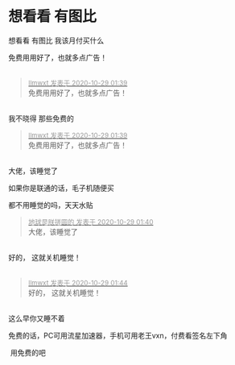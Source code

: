 # 想看看 有图比


想看看 有图比 我该月付买什么

免费用用好了，也就多点广告！<br />
<br />
<img src="static/image/smiley/default/lol.gif" smilieid="12" border="0" alt="" /><img src="static/image/smiley/default/lol.gif" smilieid="12" border="0" alt="" /><img src="static/image/smiley/default/lol.gif" smilieid="12" border="0" alt="" />

<div class="quote"><blockquote><font size="2"><a href="https://www.hostloc.com/forum.php?mod=redirect&amp;goto=findpost&amp;pid=9367183&amp;ptid=759633" target="_blank"><font color="#999999">llmwxt 发表于 2020-10-29 01:39</font></a></font><br />
免费用用好了，也就多点广告！</blockquote></div><br />
我不晓得 那些免费的

<div class="quote"><blockquote><font size="2"><a href="https://www.hostloc.com/forum.php?mod=redirect&amp;goto=findpost&amp;pid=9367183&amp;ptid=759633" target="_blank"><font color="#999999">llmwxt 发表于 2020-10-29 01:39</font></a></font><br />
免费用用好了，也就多点广告！</blockquote></div><br />
大佬，该睡觉了

如果你是联通的话，毛子机随便买

都不用睡觉的吗，天天水贴

<div class="quote"><blockquote><font size="2"><a href="https://www.hostloc.com/forum.php?mod=redirect&amp;goto=findpost&amp;pid=9367186&amp;ptid=759633" target="_blank"><font color="#999999">地球是朕搓圆的 发表于 2020-10-29 01:40</font></a></font><br />
大佬，该睡觉了</blockquote></div><br />
好的， 这就关机睡觉！<br />
<br />


<div class="quote"><blockquote><font size="2"><a href="https://www.hostloc.com/forum.php?mod=redirect&amp;goto=findpost&amp;pid=9367190&amp;ptid=759633" target="_blank"><font color="#999999">llmwxt 发表于 2020-10-29 01:44</font></a></font><br />
好的， 这就关机睡觉！</blockquote></div><br />
这么早你又睡不着<br />


免费的话，PC可用流星加速器，手机可用老王vxn，付费看签名左下角

<img src="static/image/smiley/default/lol.gif" smilieid="12" border="0" alt="" /> 用免费的吧<br />
<br />
<br />
&nbsp; &nbsp;&nbsp; &nbsp;&nbsp; &nbsp; <br />
<br />
<br />
&nbsp; &nbsp;&nbsp; &nbsp;&nbsp; &nbsp;&nbsp; &nbsp;&nbsp; &nbsp;&nbsp; &nbsp;&nbsp; &nbsp;&nbsp; &nbsp;&nbsp; &nbsp;&nbsp; &nbsp;&nbsp; &nbsp;&nbsp; &nbsp;&nbsp; &nbsp;
